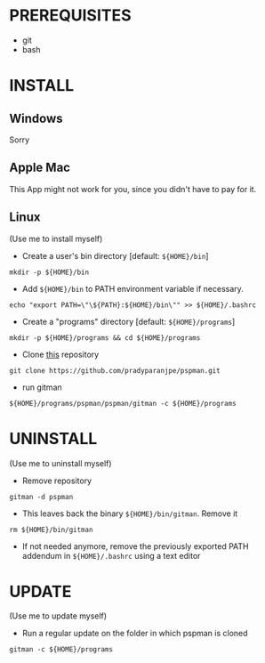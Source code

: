 # PREREQUISITES
  - git
  - bash

# INSTALL
## Windows
Sorry
## Apple Mac
This App might not work for you, since you didn't have to pay for it.
## Linux
   (Use me to install myself)
  - Create a user's bin directory [default: `${HOME}/bin`]
  ```
  mkdir -p ${HOME}/bin
  ```
  - Add `${HOME}/bin` to PATH environment variable if necessary.
  ```
  echo "export PATH=\"\${PATH}:${HOME}/bin\"" >> ${HOME}/.bashrc
  ```
  - Create a "programs" directory [default: `${HOME}/programs`]
  ```
  mkdir -p ${HOME}/programs && cd ${HOME}/programs
  ```
  - Clone [this](https://github.com/pradyparanjpe/pspman.git) repository
  ```
  git clone https://github.com/pradyparanjpe/pspman.git
  ```
  - run gitman
  ```
  ${HOME}/programs/pspman/pspman/gitman -c ${HOME}/programs
  ```

# UNINSTALL
   (Use me to uninstall myself)
  - Remove repository
  ```
  gitman -d pspman
  ```
  - This leaves back the binary `${HOME}/bin/gitman`. Remove it
  ```
  rm ${HOME}/bin/gitman
  ```
  - If not needed anymore, remove the previously exported PATH addendum in `${HOME}/.bashrc` using a text editor
 
# UPDATE
   (Use me to update myself)
  - Run a regular update on the folder in which pspman is cloned
  ```
  gitman -c ${HOME}/programs
  ```
 
